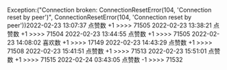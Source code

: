 Exception:("Connection broken: ConnectionResetError(104, 'Connection reset by peer')", ConnectionResetError(104, 'Connection reset by peer'))2022-02-23  13:07:37   点赞数 +1 >>>> 71505
2022-02-23  13:38:21   点赞数 +1 >>>> 71504
2022-02-23  13:44:55   点赞数 +1 >>>> 71505
2022-02-23  14:08:02   喜欢数 +1 >>>> 17149
2022-02-23  14:43:29   点赞数 +1 >>>> 71508
2022-02-23  15:41:51   点赞数 +1 >>>> 71513
2022-02-23  15:51:01   点赞数 +1 >>>> 71515
2022-02-24  03:43:05   点赞数 -1 >>>> 71532
